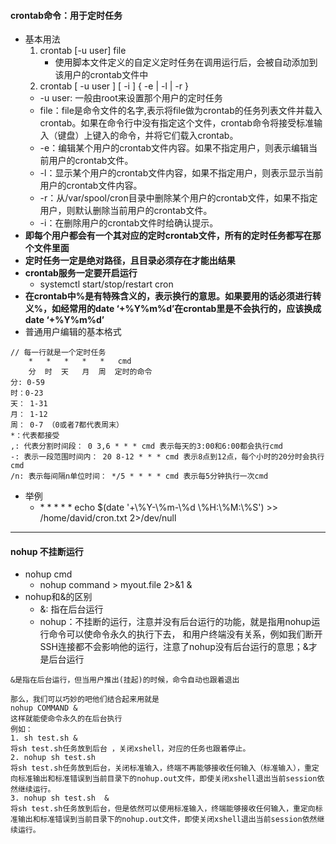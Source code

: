 #### crontab命令：用于定时任务
* 基本用法  
    1. crontab [-u user] file
        * 使用脚本文件定义的自定义定时任务在调用运行后，会被自动添加到该用户的crontab文件中
    2. crontab [ -u user ] [ -i ] { -e | -l | -r }
    * -u user: 一般由root来设置那个用户的定时任务
    * file：file是命令文件的名字,表示将file做为crontab的任务列表文件并载入crontab。如果在命令行中没有指定这个文件，crontab命令将接受标准输入（键盘）上键入的命令，并将它们载入crontab。
    * -e：编辑某个用户的crontab文件内容。如果不指定用户，则表示编辑当前用户的crontab文件。
    * -l：显示某个用户的crontab文件内容，如果不指定用户，则表示显示当前用户的crontab文件内容。
    * -r：从/var/spool/cron目录中删除某个用户的crontab文件，如果不指定用户，则默认删除当前用户的crontab文件。
    * -i：在删除用户的crontab文件时给确认提示。
* **即每个用户都会有一个其对应的定时crontab文件，所有的定时任务都写在那个文件里面**
* **定时任务一定是绝对路径，且目录必须存在才能出结果**
* **crontab服务一定要开启运行**
    * systemctl start/stop/restart cron
* **在crontab中%是有特殊含义的，表示换行的意思。如果要用的话必须进行转义\%，如经常用的date ‘+%Y%m%d’在crontab里是不会执行的，应该换成date ‘+\%Y\%m\%d’**
* 普通用户编辑的基本格式
```
// 每一行就是一个定时任务
    *   *   *   *   *   cmd
    分  时  天   月  周  定时的命令
分: 0-59
时：0-23
天： 1-31
月： 1-12
周： 0-7 （0或者7都代表周末）
*：代表都接受
,: 代表分割时间段： 0 3,6 * * * cmd 表示每天的3:00和6:00都会执行cmd
-: 表示一段范围时间内： 20 8-12 * * * cmd 表示8点到12点，每个小时的20分时会执行cmd
/n: 表示每间隔n单位时间： */5 * * * * cmd 表示每5分钟执行一次cmd
```
* 举例
    * \* \* \* \* \* echo $(date '+\\%Y-\\%m-\\%d \\%H:\\%M:\\%S') >> /home/david/cron.txt 2>/dev/null
------------------------
#### nohup 不挂断运行
* nohup cmd
    * nohup command > myout.file 2>&1 &   
* nohup和&的区别
    * &: 指在后台运行
    * nohup：不挂断的运行，注意并没有后台运行的功能，就是指用nohup运行命令可以使命令永久的执行下去，
        和用户终端没有关系，例如我们断开SSH连接都不会影响他的运行，注意了nohup没有后台运行的意思；&才是后台运行  
```
&是指在后台运行，但当用户推出(挂起)的时候，命令自动也跟着退出

那么，我们可以巧妙的吧他们结合起来用就是
nohup COMMAND &
这样就能使命令永久的在后台执行
例如：
1. sh test.sh &  
将sh test.sh任务放到后台 ，关闭xshell，对应的任务也跟着停止。
2. nohup sh test.sh  
将sh test.sh任务放到后台，关闭标准输入，终端不再能够接收任何输入（标准输入），重定向标准输出和标准错误到当前目录下的nohup.out文件，即使关闭xshell退出当前session依然继续运行。
3. nohup sh test.sh  & 
将sh test.sh任务放到后台，但是依然可以使用标准输入，终端能够接收任何输入，重定向标准输出和标准错误到当前目录下的nohup.out文件，即使关闭xshell退出当前session依然继续运行。
``` 